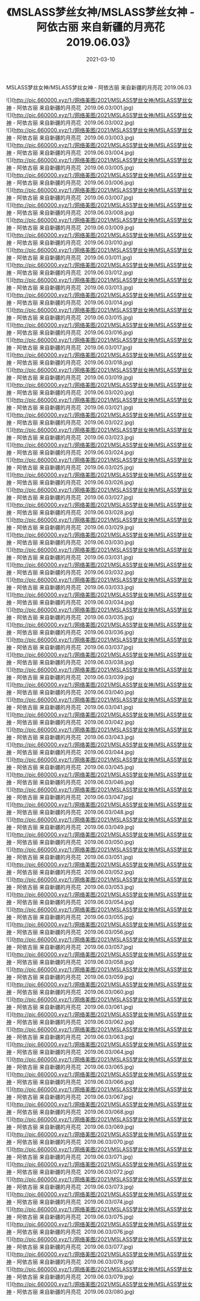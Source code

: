 ﻿---
layout: post
title:  《MSLASS梦丝女神/MSLASS梦丝女神 - 阿依古丽 来自新疆的月亮花  2019.06.03》
date:   2021-03-10
img: http://pic.660000.xyz/1:/网络美图/2021/MSLASS梦丝女神/MSLASS梦丝女神 - 阿依古丽 来自新疆的月亮花  2019.06.03/000.jpg
categories: [美女, 清纯, 唯美]
---

MSLASS梦丝女神/MSLASS梦丝女神 - 阿依古丽 来自新疆的月亮花  2019.06.03

 ![](http://pic.660000.xyz/1:/网络美图/2021/MSLASS梦丝女神/MSLASS梦丝女神 - 阿依古丽 来自新疆的月亮花&nbsp;&nbsp;2019.06.03/001.jpg) <br>![](http://pic.660000.xyz/1:/网络美图/2021/MSLASS梦丝女神/MSLASS梦丝女神 - 阿依古丽 来自新疆的月亮花&nbsp;&nbsp;2019.06.03/002.jpg) <br>![](http://pic.660000.xyz/1:/网络美图/2021/MSLASS梦丝女神/MSLASS梦丝女神 - 阿依古丽 来自新疆的月亮花&nbsp;&nbsp;2019.06.03/003.jpg) <br>![](http://pic.660000.xyz/1:/网络美图/2021/MSLASS梦丝女神/MSLASS梦丝女神 - 阿依古丽 来自新疆的月亮花&nbsp;&nbsp;2019.06.03/004.jpg) <br>![](http://pic.660000.xyz/1:/网络美图/2021/MSLASS梦丝女神/MSLASS梦丝女神 - 阿依古丽 来自新疆的月亮花&nbsp;&nbsp;2019.06.03/005.jpg) <br>![](http://pic.660000.xyz/1:/网络美图/2021/MSLASS梦丝女神/MSLASS梦丝女神 - 阿依古丽 来自新疆的月亮花&nbsp;&nbsp;2019.06.03/006.jpg) <br>![](http://pic.660000.xyz/1:/网络美图/2021/MSLASS梦丝女神/MSLASS梦丝女神 - 阿依古丽 来自新疆的月亮花&nbsp;&nbsp;2019.06.03/007.jpg) <br>![](http://pic.660000.xyz/1:/网络美图/2021/MSLASS梦丝女神/MSLASS梦丝女神 - 阿依古丽 来自新疆的月亮花&nbsp;&nbsp;2019.06.03/008.jpg) <br>![](http://pic.660000.xyz/1:/网络美图/2021/MSLASS梦丝女神/MSLASS梦丝女神 - 阿依古丽 来自新疆的月亮花&nbsp;&nbsp;2019.06.03/009.jpg) <br>![](http://pic.660000.xyz/1:/网络美图/2021/MSLASS梦丝女神/MSLASS梦丝女神 - 阿依古丽 来自新疆的月亮花&nbsp;&nbsp;2019.06.03/010.jpg) <br>![](http://pic.660000.xyz/1:/网络美图/2021/MSLASS梦丝女神/MSLASS梦丝女神 - 阿依古丽 来自新疆的月亮花&nbsp;&nbsp;2019.06.03/011.jpg) <br>![](http://pic.660000.xyz/1:/网络美图/2021/MSLASS梦丝女神/MSLASS梦丝女神 - 阿依古丽 来自新疆的月亮花&nbsp;&nbsp;2019.06.03/012.jpg) <br>![](http://pic.660000.xyz/1:/网络美图/2021/MSLASS梦丝女神/MSLASS梦丝女神 - 阿依古丽 来自新疆的月亮花&nbsp;&nbsp;2019.06.03/013.jpg) <br>![](http://pic.660000.xyz/1:/网络美图/2021/MSLASS梦丝女神/MSLASS梦丝女神 - 阿依古丽 来自新疆的月亮花&nbsp;&nbsp;2019.06.03/014.jpg) <br>![](http://pic.660000.xyz/1:/网络美图/2021/MSLASS梦丝女神/MSLASS梦丝女神 - 阿依古丽 来自新疆的月亮花&nbsp;&nbsp;2019.06.03/015.jpg) <br>![](http://pic.660000.xyz/1:/网络美图/2021/MSLASS梦丝女神/MSLASS梦丝女神 - 阿依古丽 来自新疆的月亮花&nbsp;&nbsp;2019.06.03/016.jpg) <br>![](http://pic.660000.xyz/1:/网络美图/2021/MSLASS梦丝女神/MSLASS梦丝女神 - 阿依古丽 来自新疆的月亮花&nbsp;&nbsp;2019.06.03/017.jpg) <br>![](http://pic.660000.xyz/1:/网络美图/2021/MSLASS梦丝女神/MSLASS梦丝女神 - 阿依古丽 来自新疆的月亮花&nbsp;&nbsp;2019.06.03/018.jpg) <br>![](http://pic.660000.xyz/1:/网络美图/2021/MSLASS梦丝女神/MSLASS梦丝女神 - 阿依古丽 来自新疆的月亮花&nbsp;&nbsp;2019.06.03/019.jpg) <br>![](http://pic.660000.xyz/1:/网络美图/2021/MSLASS梦丝女神/MSLASS梦丝女神 - 阿依古丽 来自新疆的月亮花&nbsp;&nbsp;2019.06.03/020.jpg) <br>![](http://pic.660000.xyz/1:/网络美图/2021/MSLASS梦丝女神/MSLASS梦丝女神 - 阿依古丽 来自新疆的月亮花&nbsp;&nbsp;2019.06.03/021.jpg) <br>![](http://pic.660000.xyz/1:/网络美图/2021/MSLASS梦丝女神/MSLASS梦丝女神 - 阿依古丽 来自新疆的月亮花&nbsp;&nbsp;2019.06.03/022.jpg) <br>![](http://pic.660000.xyz/1:/网络美图/2021/MSLASS梦丝女神/MSLASS梦丝女神 - 阿依古丽 来自新疆的月亮花&nbsp;&nbsp;2019.06.03/023.jpg) <br>![](http://pic.660000.xyz/1:/网络美图/2021/MSLASS梦丝女神/MSLASS梦丝女神 - 阿依古丽 来自新疆的月亮花&nbsp;&nbsp;2019.06.03/024.jpg) <br>![](http://pic.660000.xyz/1:/网络美图/2021/MSLASS梦丝女神/MSLASS梦丝女神 - 阿依古丽 来自新疆的月亮花&nbsp;&nbsp;2019.06.03/025.jpg) <br>![](http://pic.660000.xyz/1:/网络美图/2021/MSLASS梦丝女神/MSLASS梦丝女神 - 阿依古丽 来自新疆的月亮花&nbsp;&nbsp;2019.06.03/026.jpg) <br>![](http://pic.660000.xyz/1:/网络美图/2021/MSLASS梦丝女神/MSLASS梦丝女神 - 阿依古丽 来自新疆的月亮花&nbsp;&nbsp;2019.06.03/027.jpg) <br>![](http://pic.660000.xyz/1:/网络美图/2021/MSLASS梦丝女神/MSLASS梦丝女神 - 阿依古丽 来自新疆的月亮花&nbsp;&nbsp;2019.06.03/028.jpg) <br>![](http://pic.660000.xyz/1:/网络美图/2021/MSLASS梦丝女神/MSLASS梦丝女神 - 阿依古丽 来自新疆的月亮花&nbsp;&nbsp;2019.06.03/029.jpg) <br>![](http://pic.660000.xyz/1:/网络美图/2021/MSLASS梦丝女神/MSLASS梦丝女神 - 阿依古丽 来自新疆的月亮花&nbsp;&nbsp;2019.06.03/030.jpg) <br>![](http://pic.660000.xyz/1:/网络美图/2021/MSLASS梦丝女神/MSLASS梦丝女神 - 阿依古丽 来自新疆的月亮花&nbsp;&nbsp;2019.06.03/031.jpg) <br>![](http://pic.660000.xyz/1:/网络美图/2021/MSLASS梦丝女神/MSLASS梦丝女神 - 阿依古丽 来自新疆的月亮花&nbsp;&nbsp;2019.06.03/032.jpg) <br>![](http://pic.660000.xyz/1:/网络美图/2021/MSLASS梦丝女神/MSLASS梦丝女神 - 阿依古丽 来自新疆的月亮花&nbsp;&nbsp;2019.06.03/033.jpg) <br>![](http://pic.660000.xyz/1:/网络美图/2021/MSLASS梦丝女神/MSLASS梦丝女神 - 阿依古丽 来自新疆的月亮花&nbsp;&nbsp;2019.06.03/034.jpg) <br>![](http://pic.660000.xyz/1:/网络美图/2021/MSLASS梦丝女神/MSLASS梦丝女神 - 阿依古丽 来自新疆的月亮花&nbsp;&nbsp;2019.06.03/035.jpg) <br>![](http://pic.660000.xyz/1:/网络美图/2021/MSLASS梦丝女神/MSLASS梦丝女神 - 阿依古丽 来自新疆的月亮花&nbsp;&nbsp;2019.06.03/036.jpg) <br>![](http://pic.660000.xyz/1:/网络美图/2021/MSLASS梦丝女神/MSLASS梦丝女神 - 阿依古丽 来自新疆的月亮花&nbsp;&nbsp;2019.06.03/037.jpg) <br>![](http://pic.660000.xyz/1:/网络美图/2021/MSLASS梦丝女神/MSLASS梦丝女神 - 阿依古丽 来自新疆的月亮花&nbsp;&nbsp;2019.06.03/038.jpg) <br>![](http://pic.660000.xyz/1:/网络美图/2021/MSLASS梦丝女神/MSLASS梦丝女神 - 阿依古丽 来自新疆的月亮花&nbsp;&nbsp;2019.06.03/039.jpg) <br>![](http://pic.660000.xyz/1:/网络美图/2021/MSLASS梦丝女神/MSLASS梦丝女神 - 阿依古丽 来自新疆的月亮花&nbsp;&nbsp;2019.06.03/040.jpg) <br>![](http://pic.660000.xyz/1:/网络美图/2021/MSLASS梦丝女神/MSLASS梦丝女神 - 阿依古丽 来自新疆的月亮花&nbsp;&nbsp;2019.06.03/041.jpg) <br>![](http://pic.660000.xyz/1:/网络美图/2021/MSLASS梦丝女神/MSLASS梦丝女神 - 阿依古丽 来自新疆的月亮花&nbsp;&nbsp;2019.06.03/042.jpg) <br>![](http://pic.660000.xyz/1:/网络美图/2021/MSLASS梦丝女神/MSLASS梦丝女神 - 阿依古丽 来自新疆的月亮花&nbsp;&nbsp;2019.06.03/043.jpg) <br>![](http://pic.660000.xyz/1:/网络美图/2021/MSLASS梦丝女神/MSLASS梦丝女神 - 阿依古丽 来自新疆的月亮花&nbsp;&nbsp;2019.06.03/044.jpg) <br>![](http://pic.660000.xyz/1:/网络美图/2021/MSLASS梦丝女神/MSLASS梦丝女神 - 阿依古丽 来自新疆的月亮花&nbsp;&nbsp;2019.06.03/045.jpg) <br>![](http://pic.660000.xyz/1:/网络美图/2021/MSLASS梦丝女神/MSLASS梦丝女神 - 阿依古丽 来自新疆的月亮花&nbsp;&nbsp;2019.06.03/046.jpg) <br>![](http://pic.660000.xyz/1:/网络美图/2021/MSLASS梦丝女神/MSLASS梦丝女神 - 阿依古丽 来自新疆的月亮花&nbsp;&nbsp;2019.06.03/047.jpg) <br>![](http://pic.660000.xyz/1:/网络美图/2021/MSLASS梦丝女神/MSLASS梦丝女神 - 阿依古丽 来自新疆的月亮花&nbsp;&nbsp;2019.06.03/048.jpg) <br>![](http://pic.660000.xyz/1:/网络美图/2021/MSLASS梦丝女神/MSLASS梦丝女神 - 阿依古丽 来自新疆的月亮花&nbsp;&nbsp;2019.06.03/049.jpg) <br>![](http://pic.660000.xyz/1:/网络美图/2021/MSLASS梦丝女神/MSLASS梦丝女神 - 阿依古丽 来自新疆的月亮花&nbsp;&nbsp;2019.06.03/050.jpg) <br>![](http://pic.660000.xyz/1:/网络美图/2021/MSLASS梦丝女神/MSLASS梦丝女神 - 阿依古丽 来自新疆的月亮花&nbsp;&nbsp;2019.06.03/051.jpg) <br>![](http://pic.660000.xyz/1:/网络美图/2021/MSLASS梦丝女神/MSLASS梦丝女神 - 阿依古丽 来自新疆的月亮花&nbsp;&nbsp;2019.06.03/052.jpg) <br>![](http://pic.660000.xyz/1:/网络美图/2021/MSLASS梦丝女神/MSLASS梦丝女神 - 阿依古丽 来自新疆的月亮花&nbsp;&nbsp;2019.06.03/053.jpg) <br>![](http://pic.660000.xyz/1:/网络美图/2021/MSLASS梦丝女神/MSLASS梦丝女神 - 阿依古丽 来自新疆的月亮花&nbsp;&nbsp;2019.06.03/054.jpg) <br>![](http://pic.660000.xyz/1:/网络美图/2021/MSLASS梦丝女神/MSLASS梦丝女神 - 阿依古丽 来自新疆的月亮花&nbsp;&nbsp;2019.06.03/055.jpg) <br>![](http://pic.660000.xyz/1:/网络美图/2021/MSLASS梦丝女神/MSLASS梦丝女神 - 阿依古丽 来自新疆的月亮花&nbsp;&nbsp;2019.06.03/056.jpg) <br>![](http://pic.660000.xyz/1:/网络美图/2021/MSLASS梦丝女神/MSLASS梦丝女神 - 阿依古丽 来自新疆的月亮花&nbsp;&nbsp;2019.06.03/057.jpg) <br>![](http://pic.660000.xyz/1:/网络美图/2021/MSLASS梦丝女神/MSLASS梦丝女神 - 阿依古丽 来自新疆的月亮花&nbsp;&nbsp;2019.06.03/058.jpg) <br>![](http://pic.660000.xyz/1:/网络美图/2021/MSLASS梦丝女神/MSLASS梦丝女神 - 阿依古丽 来自新疆的月亮花&nbsp;&nbsp;2019.06.03/059.jpg) <br>![](http://pic.660000.xyz/1:/网络美图/2021/MSLASS梦丝女神/MSLASS梦丝女神 - 阿依古丽 来自新疆的月亮花&nbsp;&nbsp;2019.06.03/060.jpg) <br>![](http://pic.660000.xyz/1:/网络美图/2021/MSLASS梦丝女神/MSLASS梦丝女神 - 阿依古丽 来自新疆的月亮花&nbsp;&nbsp;2019.06.03/061.jpg) <br>![](http://pic.660000.xyz/1:/网络美图/2021/MSLASS梦丝女神/MSLASS梦丝女神 - 阿依古丽 来自新疆的月亮花&nbsp;&nbsp;2019.06.03/062.jpg) <br>![](http://pic.660000.xyz/1:/网络美图/2021/MSLASS梦丝女神/MSLASS梦丝女神 - 阿依古丽 来自新疆的月亮花&nbsp;&nbsp;2019.06.03/063.jpg) <br>![](http://pic.660000.xyz/1:/网络美图/2021/MSLASS梦丝女神/MSLASS梦丝女神 - 阿依古丽 来自新疆的月亮花&nbsp;&nbsp;2019.06.03/064.jpg) <br>![](http://pic.660000.xyz/1:/网络美图/2021/MSLASS梦丝女神/MSLASS梦丝女神 - 阿依古丽 来自新疆的月亮花&nbsp;&nbsp;2019.06.03/065.jpg) <br>![](http://pic.660000.xyz/1:/网络美图/2021/MSLASS梦丝女神/MSLASS梦丝女神 - 阿依古丽 来自新疆的月亮花&nbsp;&nbsp;2019.06.03/066.jpg) <br>![](http://pic.660000.xyz/1:/网络美图/2021/MSLASS梦丝女神/MSLASS梦丝女神 - 阿依古丽 来自新疆的月亮花&nbsp;&nbsp;2019.06.03/067.jpg) <br>![](http://pic.660000.xyz/1:/网络美图/2021/MSLASS梦丝女神/MSLASS梦丝女神 - 阿依古丽 来自新疆的月亮花&nbsp;&nbsp;2019.06.03/068.jpg) <br>![](http://pic.660000.xyz/1:/网络美图/2021/MSLASS梦丝女神/MSLASS梦丝女神 - 阿依古丽 来自新疆的月亮花&nbsp;&nbsp;2019.06.03/069.jpg) <br>![](http://pic.660000.xyz/1:/网络美图/2021/MSLASS梦丝女神/MSLASS梦丝女神 - 阿依古丽 来自新疆的月亮花&nbsp;&nbsp;2019.06.03/070.jpg) <br>![](http://pic.660000.xyz/1:/网络美图/2021/MSLASS梦丝女神/MSLASS梦丝女神 - 阿依古丽 来自新疆的月亮花&nbsp;&nbsp;2019.06.03/071.jpg) <br>![](http://pic.660000.xyz/1:/网络美图/2021/MSLASS梦丝女神/MSLASS梦丝女神 - 阿依古丽 来自新疆的月亮花&nbsp;&nbsp;2019.06.03/072.jpg) <br>![](http://pic.660000.xyz/1:/网络美图/2021/MSLASS梦丝女神/MSLASS梦丝女神 - 阿依古丽 来自新疆的月亮花&nbsp;&nbsp;2019.06.03/073.jpg) <br>![](http://pic.660000.xyz/1:/网络美图/2021/MSLASS梦丝女神/MSLASS梦丝女神 - 阿依古丽 来自新疆的月亮花&nbsp;&nbsp;2019.06.03/074.jpg) <br>![](http://pic.660000.xyz/1:/网络美图/2021/MSLASS梦丝女神/MSLASS梦丝女神 - 阿依古丽 来自新疆的月亮花&nbsp;&nbsp;2019.06.03/075.jpg) <br>![](http://pic.660000.xyz/1:/网络美图/2021/MSLASS梦丝女神/MSLASS梦丝女神 - 阿依古丽 来自新疆的月亮花&nbsp;&nbsp;2019.06.03/076.jpg) <br>![](http://pic.660000.xyz/1:/网络美图/2021/MSLASS梦丝女神/MSLASS梦丝女神 - 阿依古丽 来自新疆的月亮花&nbsp;&nbsp;2019.06.03/077.jpg) <br>![](http://pic.660000.xyz/1:/网络美图/2021/MSLASS梦丝女神/MSLASS梦丝女神 - 阿依古丽 来自新疆的月亮花&nbsp;&nbsp;2019.06.03/078.jpg) <br>![](http://pic.660000.xyz/1:/网络美图/2021/MSLASS梦丝女神/MSLASS梦丝女神 - 阿依古丽 来自新疆的月亮花&nbsp;&nbsp;2019.06.03/079.jpg) <br>![](http://pic.660000.xyz/1:/网络美图/2021/MSLASS梦丝女神/MSLASS梦丝女神 - 阿依古丽 来自新疆的月亮花&nbsp;&nbsp;2019.06.03/080.jpg) <br>